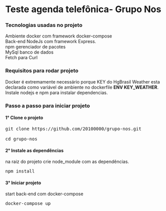 <h1>Teste agenda telefônica- Grupo Nos</h1>

<h3>Tecnologias usadas no projeto</h3>
Ambiente docker com framework docker-compose<br/>
Back-end NodeJs com framework Express.<br/>
npm gerenciador de pacotes </br>
MySql banco de dados </br>
Fetch para Curl 
<br/>

<h3>Requisitos para rodar projeto</h3>
Docker é extremamente necessário porque KEY do HgBrasil Weather
 esta declarada como variável de ambiente no dockerfile <strong>ENV KEY_WEATHER</strong>.<br/>
 Instale nodejs e npm para instalar dependencias.

<h3>Passo a passo para iniciar projeto 
<h4>1° Clone o projeto</h4> 
<pre>
git clone https://github.com/20100000/grupo-nos.git<br/>
cd grupo-nos
</pre>
<h4>2° Instale as dependências</h4>  
na raiz do projeto
crie node_module com as dependências.<br/>
<pre>
npm install
</pre>
<h4>3° Iniciar projeto</h4>
start back-end com docker-compose <br/>
<pre>
docker-compose up<br/>
</pre>
